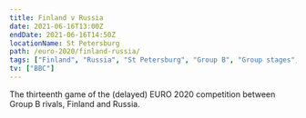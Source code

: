 ```yaml
---
title: Finland v Russia
date: 2021-06-16T13:00Z
endDate: 2021-06-16T14:50Z
locationName: St Petersburg
path: /euro-2020/finland-russia/
tags: ["Finland", "Russia", "St Petersburg", "Group B", "Group stages","EURO 2020"]
tv: ["BBC"]
---
```

The thirteenth game of the (delayed) EURO 2020 competition between Group B rivals, Finland and Russia.
